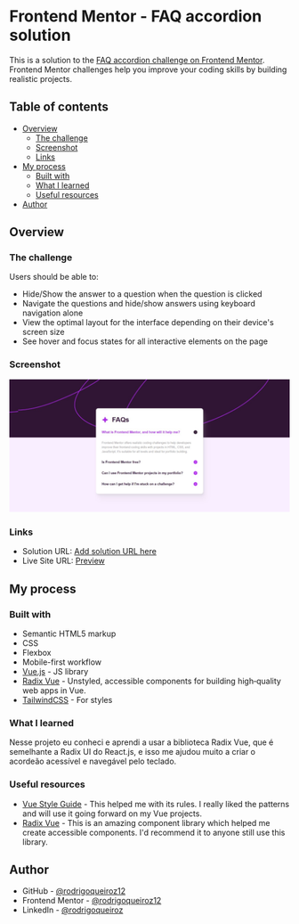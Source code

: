 # Frontend Mentor - FAQ accordion solution

This is a solution to the [FAQ accordion challenge on Frontend Mentor](https://www.frontendmentor.io/challenges/faq-accordion-wyfFdeBwBz). Frontend Mentor challenges help you improve your coding skills by building realistic projects. 

## Table of contents

- [Overview](#overview)
  - [The challenge](#the-challenge)
  - [Screenshot](#screenshot)
  - [Links](#links)
- [My process](#my-process)
  - [Built with](#built-with)
  - [What I learned](#what-i-learned)
  - [Useful resources](#useful-resources)
- [Author](#author)

## Overview

### The challenge

Users should be able to:

- Hide/Show the answer to a question when the question is clicked
- Navigate the questions and hide/show answers using keyboard navigation alone
- View the optimal layout for the interface depending on their device's screen size
- See hover and focus states for all interactive elements on the page

### Screenshot

![](./.github/preview.jpg)

### Links

- Solution URL: [Add solution URL here](https://your-solution-url.com)
- Live Site URL: [Preview](https://faq-accordion-three-dun.vercel.app/)

## My process

### Built with

- Semantic HTML5 markup
- CSS
- Flexbox
- Mobile-first workflow
- [Vue.js](https://vuejs.org/) - JS library
- [Radix Vue](https://www.radix-vue.com/) - Unstyled, accessible components for building high‑quality web apps in Vue.
- [TailwindCSS](https://tailwindcss.com/) - For styles

### What I learned

Nesse projeto eu conheci e aprendi a usar a biblioteca Radix Vue, que é semelhante a Radix UI do React.js, e isso me ajudou muito a criar o acordeão acessível e navegável pelo teclado.

### Useful resources

- [Vue Style Guide](https://v2.vuejs.org/v2/style-guide/) - This helped me with its rules. I really liked the patterns and will use it going forward on my Vue projects.
- [Radix Vue](https://www.radix-vue.com/) - This is an amazing component library which helped me create accessible components. I'd recommend it to anyone still use this library.

## Author

- GitHub - [@rodrigoqueiroz12](https://github.com/rodrigoqueiroz12)
- Frontend Mentor - [@rodrigoqueiroz12](https://www.frontendmentor.io/profile/rodrigoqueiroz12)
- LinkedIn - [@rodrigoqueiroz](www.linkedin.com/in/rodrigo-queiroz-a113a9212)
